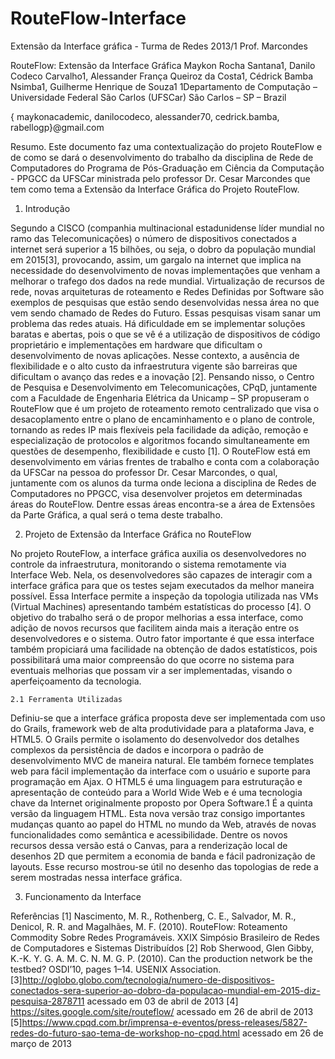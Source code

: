 RouteFlow-Interface
===================

Extensão da Interface gráfica - Turma de Redes 2013/1 Prof. Marcondes


RouteFlow: Extensão da Interface Gráfica
Maykon Rocha Santana1, Danilo Codeco Carvalho1, Alessander França Queiroz da Costa1, Cédrick Bamba Nsimba1, Guilherme Henrique de Souza1
1Departamento de Computação – Universidade Federal São Carlos (UFSCar)
São Carlos – SP – Brazil

{ maykonacademic, danilocodeco, alessander70, cedrick.bamba, rabellogp}@gmail.com

Resumo. Este documento faz uma contextualização do projeto RouteFlow e de como se dará o desenvolvimento do trabalho da disciplina de Rede de Computadores do Programa de Pós-Graduação em Ciência da Computação - PPGCC da UFSCar ministrada pelo professor Dr. Cesar Marcondes que tem como tema a Extensão da Interface Gráfica do Projeto RouteFlow.

1. Introdução

Segundo a CISCO (companhia multinacional estadunidense líder mundial no ramo das Telecomunicações) o número de dispositivos conectados a internet será superior a 15 bilhões, ou seja, o dobro da população mundial em 2015[3], provocando, assim, um gargalo na internet que implica na necessidade do desenvolvimento de novas implementações que venham a melhorar o trafego dos dados na rede mundial.
          Virtualização de recursos de rede, novas arquiteturas de roteamento e Redes Definidas por Software são exemplos de pesquisas que estão sendo desenvolvidas nessa área no que vem sendo chamado de Redes do Futuro.
        	 Essas pesquisas visam sanar um problema das redes atuais. Há dificuldade em se implementar soluções baratas e abertas, pois o que se vê é a utilização de dispositivos de código proprietário e implementações em hardware que dificultam o desenvolvimento de novas aplicações. Nesse contexto, a ausência de flexibilidade e o alto custo da infraestrutura vigente são barreiras que dificultam o avanço das redes e a inovação [2].
        	Pensando nisso, o Centro de Pesquisa e Desenvolvimento em Telecomunicações, CPqD, juntamente com a Faculdade de Engenharia Elétrica da Unicamp – SP propuseram o RouteFlow que é um projeto de roteamento remoto centralizado que visa o desacoplamento entre o plano de encaminhamento e o plano de controle, tornando as redes IP mais flexíveis pela facilidade da adição, remoção e especialização de protocolos e algoritmos focando simultaneamente em questões de desempenho, flexibilidade e custo [1].
        	O RouteFlow está em desenvolvimento em várias frentes de trabalho e conta com a colaboração da UFSCar na pessoa do professor Dr. Cesar Marcondes, o qual, juntamente com os alunos da turma onde leciona a disciplina de Redes de Computadores no PPGCC, visa desenvolver projetos em determinadas áreas do RouteFlow. Dentre essas áreas encontra-se a área de Extensões da Parte Gráfica, a qual será o tema deste trabalho.

2. Projeto de Extensão da Interface Gráfica no RouteFlow

No projeto RouteFlow, a interface gráfica auxilia os desenvolvedores no controle da infraestrutura, monitorando o sistema remotamente via Interface Web. Nela, os desenvolvedores são capazes de interagir com a interface gráfica para que os testes sejam executados da melhor maneira possível. Essa Interface permite a inspeção da topologia utilizada nas VMs (Virtual Machines) apresentando também estatísticas do processo [4].
        	O objetivo do trabalho será o de propor melhorias a essa interface, como adição de novos recursos que facilitem ainda mais a iteração entre os desenvolvedores e o sistema. Outro fator importante é que essa interface também propiciará uma facilidade na obtenção de dados estatísticos, pois possibilitará uma maior compreensão do que ocorre no sistema para eventuais melhorias que possam vir a ser implementadas, visando o aperfeiçoamento da tecnologia.
	
	2.1 Ferramenta Utilizadas

Definiu-se que a interface gráfica proposta deve ser implementada com uso do Grails, framework web de alta produtividade para a plataforma Java, e HTML5.
O Grails permite o isolamento do desenvolvedor dos detalhes complexos da persistência de dados e incorpora o padrão de desenvolvimento MVC de maneira natural. Ele também fornece templates web para fácil implementação da interface com o usuário e suporte para programação em Ajax.
O HTML5 é uma linguagem para estruturação e apresentação de conteúdo para a World Wide Web e é uma tecnologia chave da Internet originalmente proposto por Opera Software.1 É a quinta versão da linguagem HTML. Esta nova versão traz consigo importantes mudanças quanto ao papel do HTML no mundo da Web, através de novas funcionalidades como semântica e acessibilidade. Dentre os novos recursos dessa versão está o Canvas, para a renderização local de desenhos 2D que permitem a economia de banda e fácil padronização de layouts. Esse recurso mostrou-se útil no desenho das topologias de rede a serem mostradas nessa interface gráfica.

3. Funcionamento da Interface

Referências
[1] Nascimento, M. R., Rothenberg, C. E., Salvador, M. R., Denicol, R. R. and Magalhães, M. F. (2010). RouteFlow: Roteamento Commodity Sobre Redes Programáveis. XXIX Simpósio Brasileiro de Redes de Computadores e Sistemas Distribuídos
[2] Rob Sherwood, Glen Gibby, K.-K. Y. G. A. M. C. N. M. G. P. (2010). Can the production network be the testbed? OSDI’10, pages 1–14. USENIX Association.
[3]http://oglobo.globo.com/tecnologia/numero-de-dispositivos-conectados-sera-superior-ao-dobro-da-populacao-mundial-em-2015-diz-pesquisa-2878711 acessado em 03 de abril de 2013
[4] https://sites.google.com/site/routeflow/ acessado em 26 de abril de 2013
[5]https://www.cpqd.com.br/imprensa-e-eventos/press-releases/5827-redes-do-futuro-sao-tema-de-workshop-no-cpqd.html acessado em 26 de março de 2013
